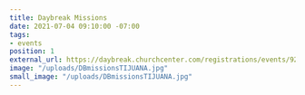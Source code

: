 ```yaml
---
title: Daybreak Missions
date: 2021-07-04 09:10:00 -07:00
tags:
- events
position: 1
external_url: https://daybreak.churchcenter.com/registrations/events/921702
image: "/uploads/DBmissionsTIJUANA.jpg"
small_image: "/uploads/DBmissionsTIJUANA.jpg"
---
```


